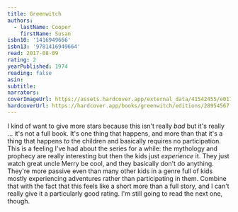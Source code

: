 ```yaml
---
title: Greenwitch
authors:
  - lastName: Cooper
    firstName: Susan
isbn10: '1416949666'
isbn13: '9781416949664'
read: 2017-08-09
rating: 2
yearPublished: 1974
reading: false
asin:
subtitle:
narrators:
coverImageUrl: https://assets.hardcover.app/external_data/41542455/e017513daee178d690e0a011e7d16697830a2fea.jpeg
hardcoverUrl: https://hardcover.app/books/greenwitch/editions/28954567
---
```


I kind of want to give more stars because this isn't really _bad_ but it's really … it's not a full book. It's one thing that happens, and more than that it's a thing that happens _to_ the children and basically requires no participation. This is a feeling I've had about the series for a while: the mythology and prophecy are really interesting but then the kids just _experience_ it. They just watch great uncle Merry be cool, and they basically don't do anything. They're more passive even than many other kids in a genre full of kids mostly experiencing adventures rather than participating in them. Combine that with the fact that this feels like a short more than a full story, and I can't really give it a particularly good rating. I'm still going to read the next one, though.
